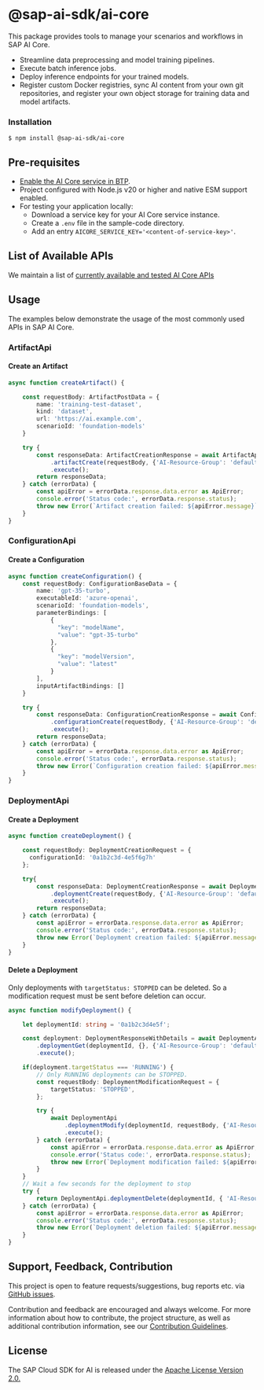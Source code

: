 # @sap-ai-sdk/ai-core

This package provides tools to manage your scenarios and workflows in SAP AI Core.

- Streamline data preprocessing and model training pipelines.
- Execute batch inference jobs.
- Deploy inference endpoints for your trained models.
- Register custom Docker registries, sync AI content from your own git repositories, and register your own object storage for training data and model artifacts.

### Installation

```
$ npm install @sap-ai-sdk/ai-core
```

## Pre-requisites

- [Enable the AI Core service in BTP](https://help.sap.com/docs/sap-ai-core/sap-ai-core-service-guide/initial-setup).
- Project configured with Node.js v20 or higher and native ESM support enabled.
- For testing your application locally:
  - Download a service key for your AI Core service instance.
  - Create a `.env` file in the sample-code directory.
  - Add an entry `AICORE_SERVICE_KEY='<content-of-service-key>'`.

## List of Available APIs

We maintain a list of [currently available and tested AI Core APIs](https://github.com/SAP/ai-sdk-js/blob/main/docs/list-tested-APIs.md)

## Usage

The examples below demonstrate the usage of the most commonly used APIs in SAP AI Core.

### ArtifactApi

#### Create an Artifact

```TypeScript
async function createArtifact() {

    const requestBody: ArtifactPostData = {
        name: 'training-test-dataset',
        kind: 'dataset',
        url: 'https://ai.example.com',
        scenarioId: 'foundation-models'
    }

    try {
        const responseData: ArtifactCreationResponse = await ArtifactApi
            .artifactCreate(requestBody, {'AI-Resource-Group': 'default'})
            .execute();
        return responseData;
    } catch (errorData) {
        const apiError = errorData.response.data.error as ApiError;
        console.error('Status code:', errorData.response.status);
        throw new Error(`Artifact creation failed: ${apiError.message}`);
    }
}
```

### ConfigurationApi

#### Create a Configuration

```TypeScript
async function createConfiguration() {
    const requestBody: ConfigurationBaseData = {
        name: 'gpt-35-turbo',
        executableId: 'azure-openai',
        scenarioId: 'foundation-models',
        parameterBindings: [
            {
              "key": "modelName",
              "value": "gpt-35-turbo"
            },
            {
              "key": "modelVersion",
              "value": "latest"
            }
        ],
        inputArtifactBindings: []
    }

    try {
        const responseData: ConfigurationCreationResponse = await ConfigurationApi
            .configurationCreate(requestBody, {'AI-Resource-Group': 'default'})
            .execute();
        return responseData;
    } catch (errorData) {
        const apiError = errorData.response.data.error as ApiError;
        console.error('Status code:', errorData.response.status);
        throw new Error(`Configuration creation failed: ${apiError.message}`);
    }
}
```

### DeploymentApi

#### Create a Deployment

```TypeScript
async function createDeployment() {

    const requestBody: DeploymentCreationRequest = {
      configurationId: '0a1b2c3d-4e5f6g7h'
    };

    try{
        const responseData: DeploymentCreationResponse = await DeploymentApi
            .deploymentCreate(requestBody, {'AI-Resource-Group': 'default'})
            .execute();
        return responseData;
    } catch (errorData) {
        const apiError = errorData.response.data.error as ApiError;
        console.error('Status code:', errorData.response.status);
        throw new Error(`Deployment creation failed: ${apiError.message}`);
    }
}
```

#### Delete a Deployment

Only deployments with `targetStatus: STOPPED` can be deleted. So a modification request must be sent before deletion can occur.

```TypeScript
async function modifyDeployment() {

    let deploymentId: string = '0a1b2c3d4e5f';

    const deployment: DeploymentResponseWithDetails = await DeploymentApi
        .deploymentGet(deploymentId, {}, {'AI-Resource-Group': 'default'})
        .execute();

    if(deployment.targetStatus === 'RUNNING') {
        // Only RUNNING deployments can be STOPPED.
        const requestBody: DeploymentModificationRequest = {
            targetStatus: 'STOPPED',
        };

        try {
            await DeploymentApi
                .deploymentModify(deploymentId, requestBody, {'AI-Resource-Group': 'default'})
                .execute();
        } catch (errorData) {
            const apiError = errorData.response.data.error as ApiError;
            console.error('Status code:', errorData.response.status);
            throw new Error(`Deployment modification failed: ${apiError.message}`);
        }
    }
    // Wait a few seconds for the deployment to stop
    try {
        return DeploymentApi.deploymentDelete(deploymentId, { 'AI-Resource-Group': 'default' }).execute();
    } catch (errorData) {
        const apiError = errorData.response.data.error as ApiError;
        console.error('Status code:', errorData.response.status);
        throw new Error(`Deployment deletion failed: ${apiError.message}`);
    }
}
```

## Support, Feedback, Contribution

This project is open to feature requests/suggestions, bug reports etc. via [GitHub issues](https://github.com/SAP/ai-sdk-js/issues).

Contribution and feedback are encouraged and always welcome. For more information about how to contribute, the project structure, as well as additional contribution information, see our [Contribution Guidelines](https://github.com/SAP/ai-sdk-js/blob/main/CONTRIBUTING.md).

## License

The SAP Cloud SDK for AI is released under the [Apache License Version 2.0.](http://www.apache.org/licenses/)
